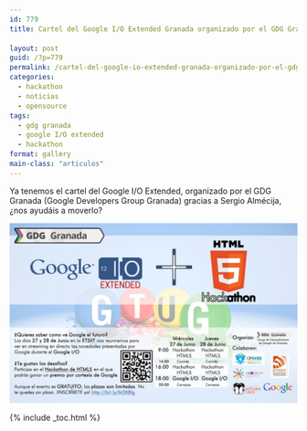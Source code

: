 ```yaml
---
id: 779
title: Cartel del Google I/O Extended Granada organizado por el GDG Granada

layout: post
guid: /?p=779
permalink: /cartel-del-google-io-extended-granada-organizado-por-el-gdg-granada/
categories:
  - hackathon
  - noticias
  - opensource
tags:
  - gdg granada
  - google I/O extended
  - hackathon
format: gallery
main-class: "articulos"
---
```

Ya tenemos el cartel del Google I/O Extended, organizado por el GDG Granada (Google Developers Group Granada) gracias a Sergio Almécija, ¿nos ayudáis a moverlo?

[<img src="/assets/img/2012/06/gdg1.jpg" alt="" title="gdg"   />][1]



 [1]: /assets/img/2012/06/gdg1.jpg

{% include _toc.html %}

